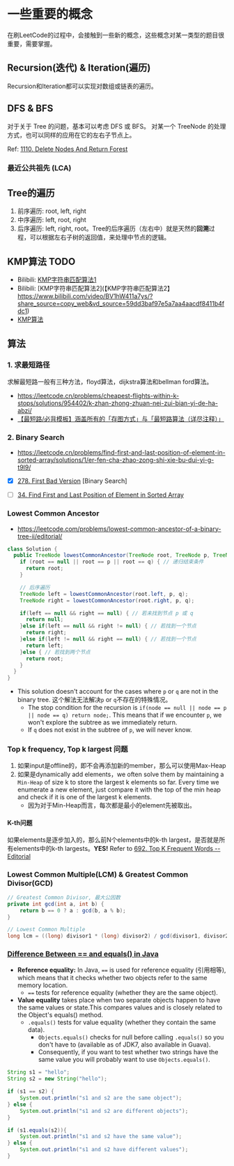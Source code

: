 # 一些重要的概念
在刷LeetCode的过程中，会接触到一些新的概念，这些概念对某一类型的题目很重要，需要掌握。

## Recursion(迭代) & Iteration(遍历)
Recursion和Iteration都可以实现对数组或链表的遍历。


## DFS & BFS
对于关于 Tree 的问题，基本可以考虑 DFS 或 BFS。
对某一个 TreeNode 的处理方式，也可以同样的应用在它的左右子节点上。

Ref: [1110. Delete Nodes And Return Forest](./problems/1110.Delete_Nodes_And_Return_Forest.md)


### 最近公共祖先 (LCA)


## Tree的遍历
1. 前序遍历: root, left, right
2. 中序遍历: left, root, right
3. 后序遍历: left, right, root。Tree的后序遍历（左右中）就是天然的**回溯**过程，可以根据左右子树的返回值，来处理中节点的逻辑。


## KMP算法 TODO
* Bilibili: [KMP字符串匹配算法1](https://www.bilibili.com/video/BV1Px411z7Yo/?from=search&seid=17279757832220900358&vd_source=bd5e1cdd20d83feef8e77a781b33f083)
* Bilibili: [KMP字符串匹配算法2](【KMP字符串匹配算法2】 https://www.bilibili.com/video/BV1hW411a7ys/?share_source=copy_web&vd_source=59dd3baf97e5a7aa4aacdf8411b4fdc1)
* [KMP算法](https://zh.wikipedia.org/wiki/KMP%E7%AE%97%E6%B3%95)



## 算法
### 1. 求最短路径
求解最短路一般有三种方法，floyd算法，dijkstra算法和bellman ford算法。
* https://leetcode.cn/problems/cheapest-flights-within-k-stops/solutions/954402/k-zhan-zhong-zhuan-nei-zui-bian-yi-de-ha-abzi/
* [【最短路/必背模板】涵盖所有的「存图方式」与「最短路算法（详尽注释）」](https://mp.weixin.qq.com/s?__biz=MzU4NDE3MTEyMA==&mid=2247488007&idx=1&sn=9d0dcfdf475168d26a5a4bd6fcd3505d&chksm=fd9cb918caeb300e1c8844583db5c5318a89e60d8d552747ff8c2256910d32acd9013c93058f&token=754098973&lang=zh_CN#rd)


### 2. Binary Search
* https://leetcode.cn/problems/find-first-and-last-position-of-element-in-sorted-array/solutions/1/er-fen-cha-zhao-zong-shi-xie-bu-dui-yi-g-t9l9/

- [x] [278. First Bad Version](https://leetcode.com/problems/first-bad-version/) [Binary Search]
- [ ] [34. Find First and Last Position of Element in Sorted Array](https://leetcode.com/problems/find-first-and-last-position-of-element-in-sorted-array/)


### Lowest Common Ancestor
* https://leetcode.com/problems/lowest-common-ancestor-of-a-binary-tree-ii/editorial/
```Java
class Solution {
  public TreeNode lowestCommonAncestor(TreeNode root, TreeNode p, TreeNode q) {
    if (root == null || root == p || root == q) { // 递归结束条件
      return root;
    }

    // 后序遍历
    TreeNode left = lowestCommonAncestor(root.left, p, q);
    TreeNode right = lowestCommonAncestor(root.right, p, q);

    if(left == null && right == null) { // 若未找到节点 p 或 q
      return null;
    }else if(left == null && right != null) { // 若找到一个节点
      return right;
    }else if(left != null && right == null) { // 若找到一个节点
      return left;
    }else { // 若找到两个节点
      return root;
    }
  }
}
```
* This solution doesn't account for the cases where `p` or `q` are not in the binary tree. 这个解法无法解决`p` or `q`不存在的特殊情况。
    * The stop condition for the recursion is `if(node == null || node == p || node == q) return node;`. This means that if we encounter `p`, we won't explore the subtree as we immediately return.
    * If `q` does not exist in the subtree of `p`, we will never know.


### Top k frequency, Top k largest 问题
1. 如果input是offline的，即不会再添加新的member，那么可以使用Max-Heap
2. 如果是dynamically add elements，we often solve them by maintaining a `Min-Heap` of size k to store the largest k elements so far. Every time we enumerate a new element, just compare it with the top of the min heap and check if it is one of the largest k elements.
    * 因为对于Min-Heap而言，每次都是最小的element先被取出。

#### K-th问题
如果elements是逐步加入的，那么前N个elements中的k-th largest，是否就是所有elements中的k-th largests。**YES!**
Refer to [692. Top K Frequent Words -- Editorial](https://leetcode.com/problems/top-k-frequent-words/editorial/)


### Lowest Common Multiple(LCM) & Greatest Common Divisor(GCD)
```java
// Greatest Common Divisor, 最大公因数
private int gcd(int a, int b) {
    return b == 0 ? a : gcd(b, a % b);
}

// Lowest Common Multiple
long lcm = ((long) divisor1 * (long) divisor2) / gcd(divisor1, divisor2);   // 此处必须为(long)divisor1 * (long)divisor2,否则会有溢出问题
```


### [Difference Between == and equals() in Java](https://www.linkedin.com/pulse/difference-between-equals-java-babar-shahzad/)
* **Reference equality:** In Java, `==` is used for reference equality (引用相等), which means that it checks whether two objects refer to the same memory location.
    * `==` tests for reference equality (whether they are the same object).
* **Value equality** takes place when two separate objects happen to have the same values or state.This compares values and is closely related to the Object's equals() method.
    * `.equals()` tests for value equality (whether they contain the same data).
        * `Objects.equals()` checks for null before calling `.equals()` so you don't have to (available as of JDK7, also available in Guava).
        * Consequently, if you want to test whether two strings have the same value you will probably want to use `Objects.equals()`.
```java
String s1 = "hello";
String s2 = new String("hello");

if (s1 == s2) {
    System.out.println("s1 and s2 are the same object");
} else {
    System.out.println("s1 and s2 are different objects");
}

if (s1.equals(s2)){ 
    System.out.println("s1 and s2 have the same value");
} else {
    System.out.println("s1 and s2 have different values");
}
```


